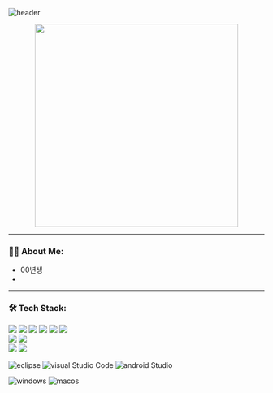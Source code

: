 ![header](https://capsule-render.vercel.app/api?type=waving&color=808080&fontAlign=50&fontAlignY=30&text=LeeJeongho&desc=developer&descAlign=70&descAlignY=55&&height=200&fontSize=60&fontColor=ffffff)

<div id="header" align="center">
  <img src="https://github.com/LeeJeongho0/LeeJeongho0/assets/126849367/2f0e710d-70f7-40a8-b34a-f4e026066518" width="400"/>
</div>



---

### 👨‍💻 About Me:

- 00년생
-

---

### 🛠 Tech Stack:

<div> 
  <img src="https://img.shields.io/badge/java-007396?style=for-the-badge&logo=java&logoColor=white"> 
  <img src="https://img.shields.io/badge/javascript-F7DF1E?style=for-the-badge&logo=javascript&logoColor=black"> 
  <img src="https://img.shields.io/badge/html5-E34F26?style=for-the-badge&logo=html5&logoColor=white"> 
  <img src="https://img.shields.io/badge/css-1572B6?style=for-the-badge&logo=css3&logoColor=white"> 
  <img src="https://img.shields.io/badge/kotlin-339AF0?style=for-the-badge&logo=kotlin&logoColor=white">
  <img src="https://img.shields.io/badge/php-1071D3?style=for-the-badge&logo=php&logoColor=white">

  <br>
  <img src="https://img.shields.io/badge/mysql-4479A1?style=for-the-badge&logo=mysql&logoColor=white"> 
  <img src="https://img.shields.io/badge/firebase-FFCA28?style=for-the-badge&logo=firebase&logoColor=white">
  <br>
  <img src="https://img.shields.io/badge/bootstrap-7952B3?style=for-the-badge&logo=bootstrap&logoColor=white">
  <img src="https://img.shields.io/badge/fontawesome-339AF0?style=for-the-badge&logo=fontawesome&logoColor=white">
  <br>
</div>


![eclipse](https://img.shields.io/badge/Eclipse%20IDE-2C2255?style=for-the-badge&logo=Eclipse%20IDE&logoColor=white)
![visual Studio Code](https://img.shields.io/badge/Visual%20Studio%20Code-007ACC?style=for-the-badge&logo=Visual%20Studio%20Code&logoColor=white)
![android Studio](https://img.shields.io/badge/androidStudio-3DDC84?style=for-the-badge&logo=androidstudio&logoColor=white)


![windows](https://img.shields.io/badge/Windows-0078D6?style=for-the-badge&logo=Windows&logoColor=white)
![macos](https://img.shields.io/badge/macOS-000000?style=for-the-badge&logo=macOS&logoColor=white)


